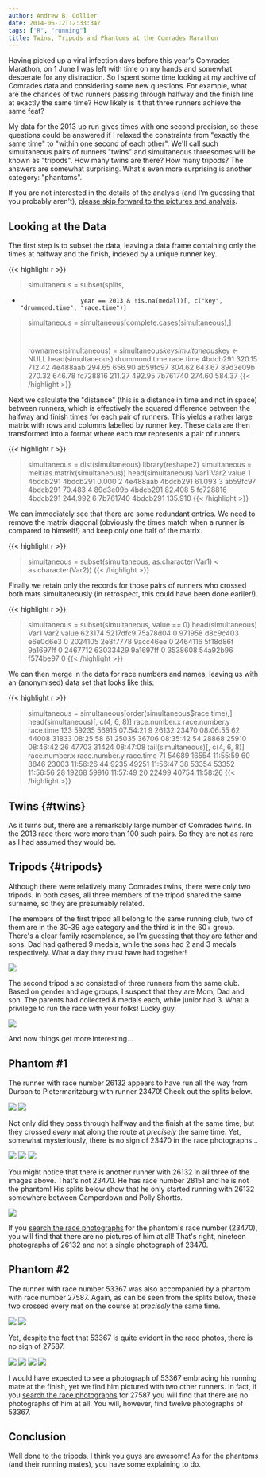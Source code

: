 ```yaml
---
author: Andrew B. Collier
date: 2014-06-12T12:33:34Z
tags: ["R", "running"]
title: Twins, Tripods and Phantoms at the Comrades Marathon
---
```


Having picked up a viral infection days before this year's Comrades Marathon, on 1 June I was left with time on my hands and somewhat desperate for any distraction. So I spent some time looking at my archive of Comrades data and considering some new questions. For example, what are the chances of two runners passing through halfway and the finish line at exactly the same time? How likely is it that three runners achieve the same feat?

<!--more-->

My data for the 2013 up run gives times with one second precision, so these questions could be answered if I relaxed the constraints from "exactly the same time" to "within one second of each other". We'll call such simultaneous pairs of runners "twins" and simultaneous threesomes will be known as "tripods". How many twins are there? How many tripods? The answers are somewhat surprising. What's even more surprising is another category: "phantoms".

If you are not interested in the details of the analysis (and I'm guessing that you probably aren't), [please skip forward to the pictures and analysis](#twins).

## Looking at the Data

The first step is to subset the data, leaving a data frame containing only the times at halfway and the finish, indexed by a unique runner key.

{{< highlight r >}}
> simultaneous = subset(splits,
+                      year == 2013 & !is.na(medal))[, c("key", "drummond.time", "race.time")]
> simultaneous = simultaneous[complete.cases(simultaneous),]
> #
> rownames(simultaneous) = simultaneous$key
> simultaneous$key <- NULL
> head(simultaneous)
         drummond.time race.time
4bdcb291        320.15    712.42
4e488aab        294.65    656.90
ab59fc97        304.62    643.67
89d3e09b        270.32    646.78
fc728816        211.27    492.95
7b761740        274.60    584.37
{{< /highlight >}}

Next we calculate the "distance" (this is a distance in time and not in space) between runners, which is effectively the squared difference between the halfway and finish times for each pair of runners. This yields a rather large matrix with rows and columns labelled by runner key. These data are then transformed into a format where each row represents a pair of runners.

{{< highlight r >}}
> simultaneous = dist(simultaneous)
> library(reshape2)
> simultaneous = melt(as.matrix(simultaneous))
> head(simultaneous)
      Var1     Var2   value
1 4bdcb291 4bdcb291   0.000
2 4e488aab 4bdcb291  61.093
3 ab59fc97 4bdcb291  70.483
4 89d3e09b 4bdcb291  82.408
5 fc728816 4bdcb291 244.992
6 7b761740 4bdcb291 135.910
{{< /highlight >}}

We can immediately see that there are some redundant entries. We need to remove the matrix diagonal (obviously the times match when a runner is compared to himself!) and keep only one half of the matrix.

{{< highlight r >}}
> simultaneous = subset(simultaneous, as.character(Var1) < as.character(Var2))
{{< /highlight >}}

Finally we retain only the records for those pairs of runners who crossed both mats simultaneously (in retrospect, this could have been done earlier!).

{{< highlight r >}}
> simultaneous = subset(simultaneous, value == 0)
> head(simultaneous)
            Var1     Var2 value
623174  5217dfc9 75a78d04     0
971958  d8c9c403 e6e0d6e3     0
2024105 2e8f7778 9acc46ee     0
2464116 5f18d86f 9a1697ff     0
2467712 63033429 9a1697ff     0
3538608 54a92b96 f574be97     0
{{< /highlight >}}

We can then merge in the data for race numbers and names, leaving us with an (anonymised) data set that looks like this:

{{< highlight r >}}
> simultaneous = simultaneous[order(simultaneous$race.time),]
> head(simultaneous)[, c(4, 6, 8)]
    race.number.x race.number.y race.time
133         59235         56915  07:54:21
9           26132         23470  08:06:55
62          44008         31833  08:25:58
61          25035         36706  08:35:42
54          28868         25910  08:46:42
26          47703         31424  08:47:08
> tail(simultaneous)[, c(4, 6, 8)]
   race.number.x race.number.y race.time
71         54689         16554  11:55:59
60          8846         23003  11:56:26
44          9235         49251  11:56:47
38         53354         53352  11:56:56
28         19268         59916  11:57:49
20         22499         40754  11:58:26
{{< /highlight >}}

## Twins {#twins}

As it turns out, there are a remarkably large number of Comrades twins. In the 2013 race there were more than 100 such pairs. So they are not as rare as I had assumed they would be.

## Tripods {#tripods}

Although there were relatively many Comrades twins, there were only two tripods. In both cases, all three members of the tripod shared the same surname, so they are presumably related.

The members of the first tripod all belong to the same running club, two of them are in the 30-39 age category and the third is in the 60+ group. There's a clear family resemblance, so I'm guessing that they are father and sons. Dad had gathered 9 medals, while the sons had 2 and 3 medals respectively. What a day they must have had together!

<img src="/img/2014/06/tripod-11832.png">

The second tripod also consisted of three runners from the same club. Based on gender and age groups, I suspect that they are Mom, Dad and son. The parents had collected 8 medals each, while junior had 3. What a privilege to run the race with your folks! Lucky guy.

<img src="/img/2014/06/tripod-53713.png">

And now things get more interesting...

## Phantom #1

The runner with race number 26132 appears to have run all the way from Durban to Pietermaritzburg with runner 23470! Check out the splits below.

<img src="/img/2014/06/splits-26132.png">

<img src="/img/2014/06/splits-23470.png">

Not only did they pass through halfway and the finish at the same time, but they crossed _every_ mat along the route at _precisely_ the same time. Yet, somewhat mysteriously, there is no sign of 23470 in the race photographs...

<img src="/img/2014/06/phantom-26132-A.png">

<img src="/img/2014/06/phantom-26132-B.png">

<img src="/img/2014/06/phantom-26132-C.png">

You might notice that there is another runner with 26132 in all three of the images above. That's not 23470. He has race number 28151 and he is not the phantom! His splits below show that he only started running with 26132 somewhere between Camperdown and Polly Shortts.

<img src="/img/2014/06/splits-28151.png">

If you [search the race photographs](http://www.jetlineactionphoto.com/) for the phantom's race number (23470), you will find that there are no pictures of him at all! That's right, nineteen photographs of 26132 and not a single photograph of 23470.

## Phantom #2

The runner with race number 53367 was also accompanied by a phantom with race number 27587. Again, as can be seen from the splits below, these two crossed every mat on the course at _precisely_ the same time.

<img src="/img/2014/06/splits-53367.png">

<img src="/img/2014/06/splits-27587.png">

Yet, despite the fact that 53367 is quite evident in the race photos, there is no sign of 27587.

<img src="/img/2014/06/phantom-53367-B.png">

<img src="/img/2014/06/phantom-53367-C.png">

<img src="/img/2014/06/phantom-53367-D.png">

<img src="/img/2014/06/phantom-53367-A.png">

I would have expected to see a photograph of 53367 embracing his running mate at the finish, yet we find him pictured with two other runners. In fact, if you [search the race photographs](http://www.jetlineactionphoto.com/) for 27587 you will find that there are no photographs of him at all. You will, however, find twelve photographs of 53367.

## Conclusion

Well done to the tripods, I think you guys are awesome! As for the phantoms (and their running mates), you have some explaining to do. <!-- How did the phantom race numbers end up in the results? Who carried the phantom timing chips over the mats? -->
